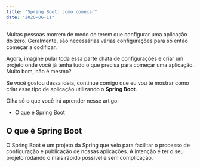 ```yaml
---
title: "Spring Boot: como começar"
date: "2020-06-11"
---
```


Muitas pessoas morrem de medo de terem que configurar uma aplicação do zero. Geralmente, são necessárias várias configurações para só então começar a codificar.

Agora, imagine pular toda essa parte chata de configurações e criar um projeto onde você já tenha tudo o que precisa para começar uma aplicação. Muito bom, não é mesmo?

Se você gostou dessa ideia, continue comigo que eu vou te mostrar como criar esse tipo de aplicação utilizando o **Spring Boot**.

Olha só o que você irá aprender nesse artigo:

- O que é Spring Boot

## O que é Spring Boot

O Spring Boot é um projeto da Spring que veio para facilitar o processo de configuração e publicação de nossas aplicações. A intenção é ter o seu projeto rodando o mais rápido possível e sem complicação.
